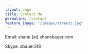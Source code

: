 ```yaml
---
layout: page
title: Contact Me
permalink: /contact
feature_image: "/images/streets.jpg"
---
```


Email: shane [at] shanebauer.com

Skype: sbauer318